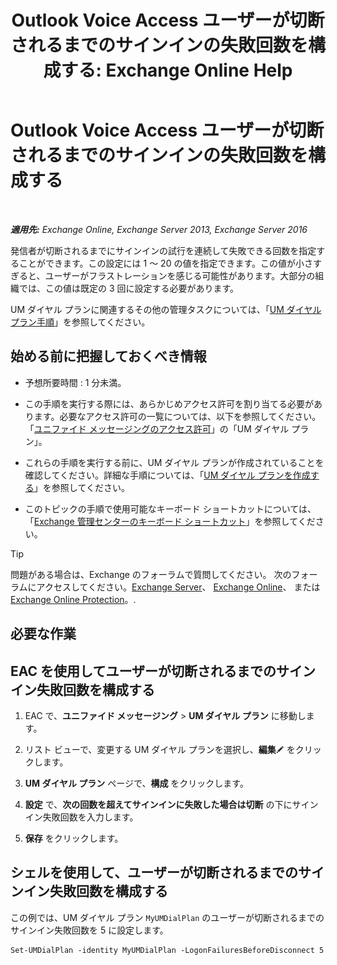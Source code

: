 ﻿---
title: 'Outlook Voice Access ユーザーが切断されるまでのサインインの失敗回数を構成する: Exchange Online Help'
TOCTitle: Outlook Voice Access ユーザーが切断されるまでのサインインの失敗回数を構成する
ms:assetid: 02f93888-168c-44bb-8cf6-17f5fcc3d733
ms:mtpsurl: https://technet.microsoft.com/ja-jp/library/Ee423537(v=EXCHG.150)
ms:contentKeyID: 49895216
ms.date: 05/22/2018
mtps_version: v=EXCHG.150
ms.translationtype: HT
---

# Outlook Voice Access ユーザーが切断されるまでのサインインの失敗回数を構成する

 

_**適用先:** Exchange Online, Exchange Server 2013, Exchange Server 2016_

発信者が切断されるまでにサインインの試行を連続して失敗できる回数を指定することができます。この設定には 1 ～ 20 の値を指定できます。この値が小さすぎると、ユーザーがフラストレーションを感じる可能性があります。大部分の組織では、この値は既定の 3 回に設定する必要があります。

UM ダイヤル プランに関連するその他の管理タスクについては、「[UM ダイヤル プラン手順](um-dial-plan-procedures-exchange-2013-help.md)」を参照してください。

## 始める前に把握しておくべき情報

  - 予想所要時間 : 1 分未満。

  - この手順を実行する際には、あらかじめアクセス許可を割り当てる必要があります。必要なアクセス許可の一覧については、以下を参照してください。「[ユニファイド メッセージングのアクセス許可](unified-messaging-permissions-exchange-2013-help.md)」の「UM ダイヤル プラン」。

  - これらの手順を実行する前に、UM ダイヤル プランが作成されていることを確認してください。詳細な手順については、「[UM ダイヤル プランを作成する](create-a-um-dial-plan-exchange-2013-help.md)」を参照してください。

  - このトピックの手順で使用可能なキーボード ショートカットについては、「[Exchange 管理センターのキーボード ショートカット](keyboard-shortcuts-in-the-exchange-admin-center-exchange-online-protection-help.md)」を参照してください。


> [!TIP]
> 問題がある場合は、Exchange のフォーラムで質問してください。 次のフォーラムにアクセスしてください。<A href="https://go.microsoft.com/fwlink/p/?linkid=60612">Exchange Server</A>、 <A href="https://go.microsoft.com/fwlink/p/?linkid=267542">Exchange Online</A>、 または <A href="https://go.microsoft.com/fwlink/p/?linkid=285351">Exchange Online Protection</A>。.



## 必要な作業

## EAC を使用してユーザーが切断されるまでのサインイン失敗回数を構成する

1.  EAC で、<strong>ユニファイド メッセージング</strong> \> <strong>UM ダイヤル プラン</strong> に移動します。

2.  リスト ビューで、変更する UM ダイヤル プランを選択し、<strong>編集</strong>![編集アイコン](images/Bb124582.6f53ccb2-1f13-4c02-bea0-30690e6ea71d(EXCHG.150).gif "編集アイコン") をクリックします。

3.  <strong>UM ダイヤル プラン</strong> ページで、<strong>構成</strong> をクリックします。

4.  <strong>設定</strong> で、<strong>次の回数を超えてサインインに失敗した場合は切断</strong> の下にサインイン失敗回数を入力します。

5.  <strong>保存</strong> をクリックします。

## シェルを使用して、ユーザーが切断されるまでのサインイン失敗回数を構成する

この例では、UM ダイヤル プラン `MyUMDialPlan` のユーザーが切断されるまでのサインイン失敗回数を 5 に設定します。

    Set-UMDialPlan -identity MyUMDialPlan -LogonFailuresBeforeDisconnect 5

